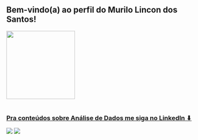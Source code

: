 ## Bem-vindo(a) ao perfil do Murilo Lincon dos Santos!

 <div>
   <a href="https://github.com/Murilo-Lincon-dos-Santos">
   <img height="180em" src="https://github-readme-stats.vercel.app/api?username=Murilo-Lincon-dos-Santos&show_icons=true&theme=dracula&include_all_commits=true&count_private=true"/>
</div>
 
<br>
 
### Pra conteúdos sobre Análise de Dados me siga no LinkedIn ⬇
 
<div> 
  <a href = "mailto:murilincon2005santos@gmail.com"><img src="https://img.shields.io/badge/-Gmail-%23333?style=for-the-badge&logo=gmail&logoColor=white" target="_blank"></a>
  <a href="https://www.linkedin.com/in/murilo-lincon-dos-santos-50616526b/" target="_blank"><img src="https://img.shields.io/badge/-LinkedIn-%230077B5?style=for-the-badge&logo=linkedin&logoColor=white" target="_blank"></a>
</div>

